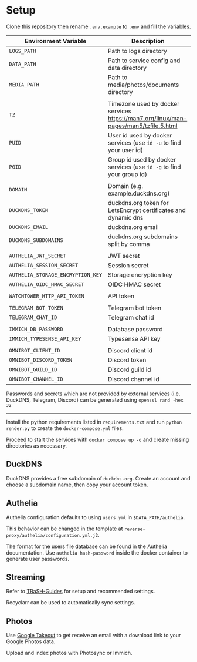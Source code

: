 # Setup

Clone this repository then rename `.env.example` to `.env` and fill the variables.

| Environment Variable | Description                                                                                        |
| --------------------              | ------------------------------------------------------------------------------------- |
| `LOGS_PATH`                       | Path to logs directory                                                                |
| `DATA_PATH`                       | Path to service config and data directory                                             |
| `MEDIA_PATH`                      | Path to media/photos/documents directory                                              |
|                                   |                                                                                       |
| `TZ`                              | Timezone used by docker services https://man7.org/linux/man-pages/man5/tzfile.5.html  |
| `PUID`                            | User id used by docker services (use `id -u` to find your user id)                    |
| `PGID`                            | Group id used by docker services (use `id -g` to find your group id)                  |
|                                   |                                                                                       |
| `DOMAIN`                          | Domain (e.g. example.duckdns.org)                                                     |
| `DUCKDNS_TOKEN`                   | duckdns.org token for LetsEncrypt certificates and dynamic dns                        |
| `DUCKDNS_EMAIL`                   | duckdns.org email                                                                     |
| `DUCKDNS_SUBDOMAINS`              | duckdns.org subdomains split by comma                                                 |
|                                   |                                                                                       |
| `AUTHELIA_JWT_SECRET`             | JWT secret                                                                            |
| `AUTHELIA_SESSION_SECRET`         | Session secret                                                                        |
| `AUTHELIA_STORAGE_ENCRYPTION_KEY` | Storage encryption key                                                                |
| `AUTHELIA_OIDC_HMAC_SECRET`       | OIDC HMAC secret                                                                      |
|                                   |                                                                                       |
| `WATCHTOWER_HTTP_API_TOKEN`       | API token                                                                             |
|                                   |                                                                                       |
| `TELEGRAM_BOT_TOKEN`              | Telegram bot token                                                                    |
| `TELEGRAM_CHAT_ID`                | Telegram chat id                                                                      |
|                                   |                                                                                       |
| `IMMICH_DB_PASSWORD`              | Database password                                                                     |
| `IMMICH_TYPESENSE_API_KEY`        | Typesense API key                                                                     |
|                                   |                                                                                       |
| `OMNIBOT_CLIENT_ID`               | Discord client id                                                                     |
| `OMNIBOT_DISCORD_TOKEN`           | Discord token                                                                         |
| `OMNIBOT_GUILD_ID`                | Discord guild id                                                                      |
| `OMNIBOT_CHANNEL_ID`              | Discord channel id                                                                    |

Passwords and secrets which are not provided by external services (i.e. DuckDNS, Telegram, Discord) can be generated using `openssl rand -hex 32`

---

Install the python requirements listed in `requirements.txt` and run `python render.py` to create the `docker-compose.yml` files.

Proceed to start the services with `docker compose up -d` and create missing directories as necessary.

## DuckDNS

DuckDNS provides a free subdomain of `duckdns.org`. Create an account and choose a subdomain name, then copy your account token.

## Authelia

Authelia configuration defaults to using `users.yml` in `$DATA_PATH/authelia`.

This behavior can be changed in the template at `reverse-proxy/authelia/configuration.yml.j2`.

The format for the users file database can be found in the Authelia documentation. Use `authelia hash-password` inside the docker container to generate user passwords.

## Streaming

Refer to [TRaSH-Guides](https://trash-guides.info/) for setup and recommended settings.

Recyclarr can be used to automatically sync settings.

## Photos

Use [Google Takeout](https://takeout.google.com/settings/takeout) to get receive an email with a download link to your Google Photos data.

Upload and index photos with Photosync or Immich.
